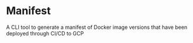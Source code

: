 # Manifest

A CLI tool to generate a manifest of Docker image versions that have been deployed through CI/CD to GCP
